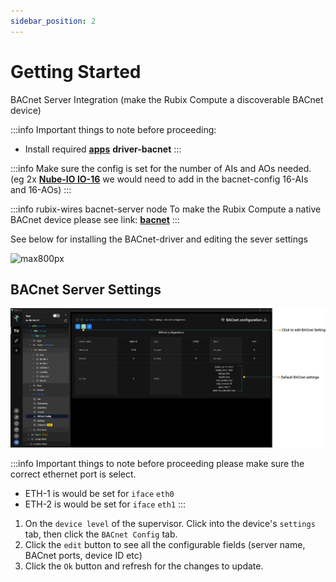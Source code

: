 ```yaml
---
sidebar_position: 2
---
```


# Getting Started

BACnet Server Integration (make the Rubix Compute a discoverable BACnet device)

:::info Important things to note before proceeding:
* Install required **[apps](../../../setup/apps.md)** **driver-bacnet**
:::


:::info
Make sure the config is set for the number of AIs and AOs needed. (eg 2x **[Nube-IO IO-16](../../../../hardware/controllers/io-controllers/IO-16/overview.md)** we would need to add in the bacnet-config
16-AIs and 16-AOs)
:::


:::info rubix-wires bacnet-server node
To make the Rubix Compute a native BACnet device please see link: **[bacnet](../../../wires/bacnet.md)** 
:::

See below for installing the BACnet-driver and editing the sever settings

![max800px](img/bacnet-config.gif)

## BACnet Server Settings

![config.png](img/config.png)


:::info Important things to note before proceeding
please make sure the correct ethernet port is select.
* ETH-1 is would be set for `iface` `eth0`
* ETH-2 is would be set for `iface` `eth1`
:::

1. On the `device level` of the supervisor. Click into the device's `settings` tab, then click the `BACnet Config` tab.
2. Click the `edit` button to see all the configurable fields (server name, BACnet ports, device ID etc)
3. Click the `Ok` button and refresh for the changes to update. 